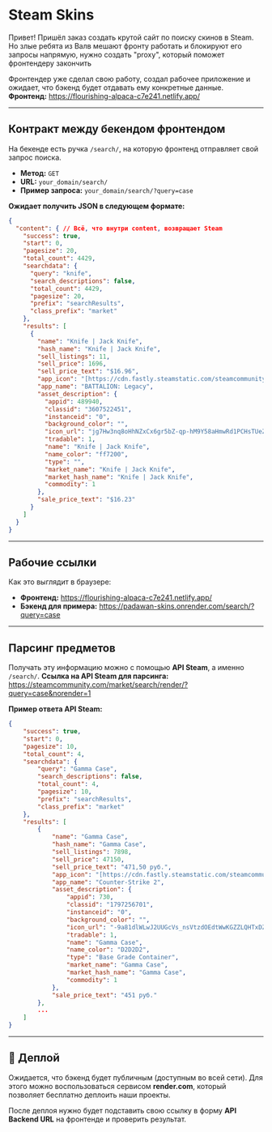 # Steam Skins

Привет! Пришёл заказ создать крутой сайт по поиску скинов в Steam.
Но злые ребята из Валв мешают фронту работать и блокируют его запросы напрямую, нужно создать "proxy", который поможет фронтендеру закончить

Фронтендер уже сделал свою работу, создал рабочее приложение и ожидает, что бэкенд будет отдавать ему конкретные данные.
**Фронтенд:** https://flourishing-alpaca-c7e241.netlify.app/

---

## Контракт между бекендом фронтендом

На бекенде есть ручка `/search/`, на которую фронтенд отправляет свой запрос поиска.
* **Метод:** `GET`
* **URL:** `your_domain/search/`
* **Пример запроса:** `your_domain/search/?query=case`

**Ожидает получить JSON в следующем формате:**

```json
{
  "content": { // Всё, что внутри content, возвращает Steam
    "success": true,
    "start": 0,
    "pagesize": 20,
    "total_count": 4429,
    "searchdata": {
      "query": "knife",
      "search_descriptions": false,
      "total_count": 4429,
      "pagesize": 20,
      "prefix": "searchResults",
      "class_prefix": "market"
    },
    "results": [
      {
        "name": "Knife | Jack Knife",
        "hash_name": "Knife | Jack Knife",
        "sell_listings": 11,
        "sell_price": 1696,
        "sell_price_text": "$16.96",
        "app_icon": "[https://cdn.fastly.steamstatic.com/steamcommunity/public/images/apps/489940/56876299e611314a6e0857e3996ba1c204b24249.jpg](https://cdn.fastly.steamstatic.com/steamcommunity/public/images/apps/489940/56876299e611314a6e0857e3996ba1c204b24249.jpg) ",
        "app_name": "BATTALION: Legacy",
        "asset_description": {
          "appid": 489940,
          "classid": "3607522451",
          "instanceid": "0",
          "background_color": "",
          "icon_url": "jg7Hw3nq8oHhNZxCx6gr5bZ-qp-hM9Y58aHmwRd1PCHsTUeZzEMILKGqGeXa42JL5-hggtXmFRNgkDj8IQ7zOy3i3SHUyavM-poZlZ2c72vzAKWsfQG_rgB1K6WyYM6Fpu6HK__-tPsu0TdRatE3tJAp4QVMMlXRr4LJijw3ET50pwr8B-BW7PAGIzP8IrlJ7A",
          "tradable": 1,
          "name": "Knife | Jack Knife",
          "name_color": "ff7200",
          "type": "",
          "market_name": "Knife | Jack Knife",
          "market_hash_name": "Knife | Jack Knife",
          "commodity": 1
        },
        "sale_price_text": "$16.23"
      }
    ]
  }
}
```

---

## Рабочие ссылки

Как это выглядит в браузере:
* **Фронтенд:** https://flourishing-alpaca-c7e241.netlify.app/
* **Бэкенд для примера:** https://padawan-skins.onrender.com/search/?query=case

---

## Парсинг предметов

Получать эту информацию можно с помощью **API Steam**, а именно `/search/`.
**Ссылка на API Steam для парсинга:** https://steamcommunity.com/market/search/render/?query=case&norender=1

**Пример ответа API Steam:**

```json
{
    "success": true,
    "start": 0,
    "pagesize": 10,
    "total_count": 4,
    "searchdata": {
        "query": "Gamma Case",
        "search_descriptions": false,
        "total_count": 4,
        "pagesize": 10,
        "prefix": "searchResults",
        "class_prefix": "market"
    },
    "results": [
        {
            "name": "Gamma Case",
            "hash_name": "Gamma Case",
            "sell_listings": 7898,
            "sell_price": 47150,
            "sell_price_text": "471,50 руб.",
            "app_icon": "[https://cdn.fastly.steamstatic.com/steamcommunity/public/images/apps/730/8dbc71957312bbd3baea65848b545be9eae2a355.jpg](https://cdn.fastly.steamstatic.com/steamcommunity/public/images/apps/730/8dbc71957312bbd3baea65848b545be9eae2a355.jpg)",
            "app_name": "Counter-Strike 2",
            "asset_description": {
                "appid": 730,
                "classid": "1797256701",
                "instanceid": "0",
                "background_color": "",
                "icon_url": "-9a81dlWLwJ2UUGcVs_nsVtzdOEdtWwKGZZLQHTxDZ7I56KU0Zwwo4NUX4oFJZEHLbXU5A1PIYQNqhpOSV-fRPasw8rsUFJ5KBFZv668FFYznarJJjkQ6ovjw4SPlfP3auqEl2oBuJB1j--WoY322QziqkdpZGr3IteLMlhpw4RJCv8",
                "tradable": 1,
                "name": "Gamma Case",
                "name_color": "D2D2D2",
                "type": "Base Grade Container",
                "market_name": "Gamma Case",
                "market_hash_name": "Gamma Case",
                "commodity": 1
            },
            "sale_price_text": "451 руб."
        },
        ...
    ]
}
```
---

## 🚀 Деплой

Ожидается, что бэкенд будет публичным (доступным во всей сети). Для этого можно воспользоваться сервисом **render.com**, который позволяет бесплатно деплоить наши проекты.

После деплоя нужно будет подставить свою ссылку в форму **API Backend URL** на фронтенде и проверить результат.
